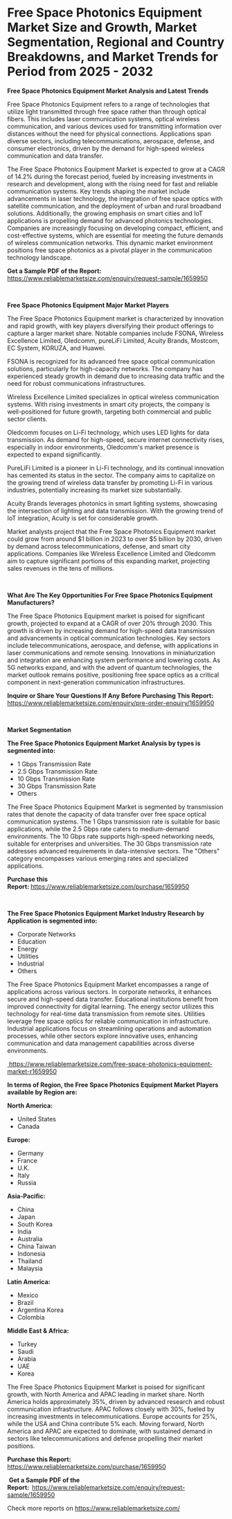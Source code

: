 <p><h1>Free Space Photonics Equipment Market Size and Growth, Market Segmentation, Regional and Country Breakdowns, and Market Trends for Period from 2025 -  2032</h1></p><p><strong>Free Space Photonics Equipment Market Analysis and Latest Trends</strong></p>
<p><p>Free Space Photonics Equipment refers to a range of technologies that utilize light transmitted through free space rather than through optical fibers. This includes laser communication systems, optical wireless communication, and various devices used for transmitting information over distances without the need for physical connections. Applications span diverse sectors, including telecommunications, aerospace, defense, and consumer electronics, driven by the demand for high-speed wireless communication and data transfer.</p><p>The Free Space Photonics Equipment Market is expected to grow at a CAGR of 14.2% during the forecast period, fueled by increasing investments in research and development, along with the rising need for fast and reliable communication systems. Key trends shaping the market include advancements in laser technology, the integration of free space optics with satellite communication, and the deployment of urban and rural broadband solutions. Additionally, the growing emphasis on smart cities and IoT applications is propelling demand for advanced photonics technologies. Companies are increasingly focusing on developing compact, efficient, and cost-effective systems, which are essential for meeting the future demands of wireless communication networks. This dynamic market environment positions free space photonics as a pivotal player in the communication technology landscape.</p></p>
<p><strong>Get a Sample PDF of the Report:&nbsp;</strong> <a href="https://www.reliablemarketsize.com/enquiry/request-sample/1659950?utm_campaign=2744&utm_medium=2&utm_source=Github&utm_content=ia&utm_term=29032025&utm_id=free-space-photonics-equipment">https://www.reliablemarketsize.com/enquiry/request-sample/1659950</a></p>
<p>&nbsp;</p>
<p><strong>Free Space Photonics Equipment Major Market Players</strong></p>
<p><p>The Free Space Photonics Equipment market is characterized by innovation and rapid growth, with key players diversifying their product offerings to capture a larger market share. Notable companies include FSONA, Wireless Excellence Limited, Oledcomm, pureLiFi Limited, Acuity Brands, Mostcom, EC System, KORUZA, and Huawei.</p><p>FSONA is recognized for its advanced free space optical communication solutions, particularly for high-capacity networks. The company has experienced steady growth in demand due to increasing data traffic and the need for robust communications infrastructures. </p><p>Wireless Excellence Limited specializes in optical wireless communication systems. With rising investments in smart city projects, the company is well-positioned for future growth, targeting both commercial and public sector clients.</p><p>Oledcomm focuses on Li-Fi technology, which uses LED lights for data transmission. As demand for high-speed, secure internet connectivity rises, especially in indoor environments, Oledcomm's market presence is expected to expand significantly.</p><p>PureLiFi Limited is a pioneer in Li-Fi technology, and its continual innovation has cemented its status in the sector. The company aims to capitalize on the growing trend of wireless data transfer by promoting Li-Fi in various industries, potentially increasing its market size substantially.</p><p>Acuity Brands leverages photonics in smart lighting systems, showcasing the intersection of lighting and data transmission. With the growing trend of IoT integration, Acuity is set for considerable growth.</p><p>Market analysts project that the Free Space Photonics Equipment market could grow from around $1 billion in 2023 to over $5 billion by 2030, driven by demand across telecommunications, defense, and smart city applications. Companies like Wireless Excellence Limited and Oledcomm aim to capture significant portions of this expanding market, projecting sales revenues in the tens of millions.</p></p>
<p>&nbsp;</p>
<p><strong>What Are The Key Opportunities For Free Space Photonics Equipment Manufacturers?</strong></p>
<p><p>The Free Space Photonics Equipment market is poised for significant growth, projected to expand at a CAGR of over 20% through 2030. This growth is driven by increasing demand for high-speed data transmission and advancements in optical communication technologies. Key sectors include telecommunications, aerospace, and defense, with applications in laser communications and remote sensing. Innovations in miniaturization and integration are enhancing system performance and lowering costs. As 5G networks expand, and with the advent of quantum technologies, the market outlook remains positive, positioning free space optics as a critical component in next-generation communication infrastructures.</p></p>
<p><strong>Inquire or Share Your Questions If Any Before Purchasing This Report:</strong> <a href="https://www.reliablemarketsize.com/enquiry/pre-order-enquiry/1659950?utm_campaign=2744&utm_medium=2&utm_source=Github&utm_content=ia&utm_term=29032025&utm_id=free-space-photonics-equipment">https://www.reliablemarketsize.com/enquiry/pre-order-enquiry/1659950</a></p>
<p>&nbsp;</p>
<p><strong>Market Segmentation</strong></p>
<p><strong>The Free Space Photonics Equipment Market Analysis by types is segmented into:</strong></p>
<p><ul><li>1 Gbps Transmission Rate</li><li>2.5 Gbps Transmission Rate</li><li>10 Gbps Transmission Rate</li><li>30 Gbps Transmission Rate</li><li>Others</li></ul></p>
<p><p>The Free Space Photonics Equipment Market is segmented by transmission rates that denote the capacity of data transfer over free space optical communication systems. The 1 Gbps transmission rate is suitable for basic applications, while the 2.5 Gbps rate caters to medium-demand environments. The 10 Gbps rate supports high-speed networking needs, suitable for enterprises and universities. The 30 Gbps transmission rate addresses advanced requirements in data-intensive sectors. The "Others" category encompasses various emerging rates and specialized applications.</p></p>
<p><strong>Purchase this Report:&nbsp;</strong><a href="https://www.reliablemarketsize.com/purchase/1659950?utm_campaign=2744&utm_medium=2&utm_source=Github&utm_content=ia&utm_term=29032025&utm_id=free-space-photonics-equipment">https://www.reliablemarketsize.com/purchase/1659950</a></p>
<p>&nbsp;</p>
<p><strong>The Free Space Photonics Equipment Market Industry Research by Application is segmented into:</strong></p>
<p><ul><li>Corporate Networks</li><li>Education</li><li>Energy</li><li>Utilities</li><li>Industrial</li><li>Others</li></ul></p>
<p><p>The Free Space Photonics Equipment Market encompasses a range of applications across various sectors. In corporate networks, it enhances secure and high-speed data transfer. Educational institutions benefit from improved connectivity for digital learning. The energy sector utilizes this technology for real-time data transmission from remote sites. Utilities leverage free space optics for reliable communication in infrastructure. Industrial applications focus on streamlining operations and automation processes, while other sectors explore innovative uses, enhancing communication and data management capabilities across diverse environments.</p></p>
<p><a href="https://www.reliablemarketsize.com/free-space-photonics-equipment-market-r1659950?utm_campaign=2744&utm_medium=2&utm_source=Github&utm_content=ia&utm_term=29032025&utm_id=free-space-photonics-equipment">&nbsp;https://www.reliablemarketsize.com/free-space-photonics-equipment-market-r1659950</a></p>
<p><strong>In terms of Region, the Free Space Photonics Equipment Market Players available by Region are:</strong></p>
<p>
    <p> <strong> North America: </strong>
        <ul>
            <li>United States</li>
            <li>Canada</li>
        </ul>
        </p> 
    <p> <strong> Europe: </strong>
        <ul>
            <li>Germany</li>
            <li>France</li>
            <li>U.K.</li>
            <li>Italy</li>
            <li>Russia</li>
        </ul>
        </p> 
    <p> <strong> Asia-Pacific: </strong>
        <ul>
            <li>China</li>
            <li>Japan</li>
            <li>South Korea</li>
            <li>India</li>
            <li>Australia</li>
            <li>China Taiwan</li>
            <li>Indonesia</li>
            <li>Thailand</li>
            <li>Malaysia</li>
        </ul>
        </p> 
    <p> <strong> Latin America: </strong>
        <ul>
            <li>Mexico</li>
            <li>Brazil</li>
            <li>Argentina Korea</li>
            <li>Colombia</li>
        </ul>
        </p> 
    <p> <strong> Middle East & Africa: </strong>
        <ul>
            <li>Turkey</li>
            <li>Saudi</li>
            <li>Arabia</li>
            <li>UAE</li>
            <li>Korea</li>
        </ul>
    </p>
    </p>
<p><p>The Free Space Photonics Equipment Market is poised for significant growth, with North America and APAC leading in market share. North America holds approximately 35%, driven by advanced research and robust communication infrastructure. APAC follows closely with 30%, fueled by increasing investments in telecommunications. Europe accounts for 25%, while the USA and China contribute 5% each. Moving forward, North America and APAC are expected to dominate, with sustained demand in sectors like telecommunications and defense propelling their market positions.</p></p>
<p><strong>Purchase this Report: </strong><a href="https://www.reliablemarketsize.com/purchase/1659950?utm_campaign=2744&utm_medium=2&utm_source=Github&utm_content=ia&utm_term=29032025&utm_id=free-space-photonics-equipment">https://www.reliablemarketsize.com/purchase/1659950</a></p>
<p>&nbsp;<strong>Get a Sample PDF of the Report:&nbsp;&nbsp;</strong><a href="https://www.reliablemarketsize.com/enquiry/request-sample/1659950?utm_campaign=2744&utm_medium=2&utm_source=Github&utm_content=ia&utm_term=29032025&utm_id=free-space-photonics-equipment">https://www.reliablemarketsize.com/enquiry/request-sample/1659950</a></p>
<p><strong></strong></p>
<p>Check more reports on <a href="https://www.reliablemarketsize.com/?utm_campaign=2744&utm_medium=2&utm_source=Github&utm_content=ia&utm_term=29032025&utm_id=free-space-photonics-equipment">https://www.reliablemarketsize.com/</a></p>